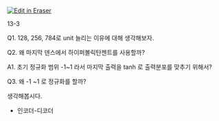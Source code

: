 <p><a target="_blank" href="https://app.eraser.io/workspace/7nlmbwmwRvYZ5IGBVcfH" id="edit-in-eraser-github-link"><img alt="Edit in Eraser" src="https://firebasestorage.googleapis.com/v0/b/second-petal-295822.appspot.com/o/images%2Fgithub%2FOpen%20in%20Eraser.svg?alt=media&amp;token=968381c8-a7e7-472a-8ed6-4a6626da5501"></a></p>



13-3

Q1. 128, 256, 784로 unit 늘리는 이유에 대해 생각해보자.

Q2. 왜 마지막 덴스에서 하이퍼볼릭탄젠트를 사용할까?

A1. 초기 정규화 범위 -1~1 라서 마지막 출력을 tanh 로 출력분포를 맞추기 위해서?



Q3. 왜 -1 ~1 로 정규화를 할까? 



생각해봅시다.

- 인코더-디코더



<!--- Eraser file: https://app.eraser.io/workspace/7nlmbwmwRvYZ5IGBVcfH --->